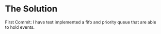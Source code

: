 # The Solution

First Commit: I have test implemented a fifo and priority queue that are able to hold events. 
